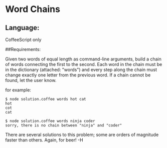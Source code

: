 # Word Chains

## Language:

CoffeeScript only

##Requirements:

Given two words of equal length as command-line arguments, build a chain of words connecting the first to the second. Each word in the chain must be in the dictionary (attached: "words") and every step along the chain must change exactly one letter from the previous word. If a chain cannot be found, let the user know.

for example:

```shell
$ node solution.coffee words hot cat
hot
cot
cat
```

```shell
$ node solution.coffee words ninja coder
sorry, there is no chain between "ninja" and "coder"
```

There are several solutions to this problem; some are orders of magnitude faster than others. Again, for beer!
-H
